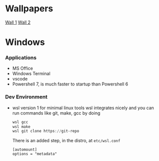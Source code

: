 # Wallpapers
[Wall 1](https://datdhruvjain.github.io/configurations/walls/db6lwau2abz61.jpg)
[Wall 2](https://datdhruvjain.github.io/configurations/walls/kth09tk4s7071.jpg)

# Windows

### Applications
- MS Office
- Windows Terminal
- vscode
- Powershell 7, is much faster to startup than Powershell 6

### Dev Environment
- wsl version 1 for minimal linux tools
    wsl integrates nicely and you can run commands like git, make, gcc by doing
    ``` powershell
    wsl gcc
    wsl make
    wsl git clone https://git-repo
    ```

    There is an added step, in the distro, at `etc/wsl.conf`
    ```
    [automount]
    options = "metadata"
    ```
